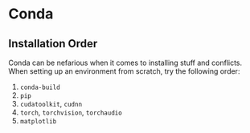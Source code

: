 # Conda

## Installation Order

Conda can be nefarious when it comes to installing stuff and conflicts. When
setting up an environment from scratch, try the following order:

1. `conda-build`
2. `pip`
3. `cudatoolkit`, `cudnn`
4. `torch`, `torchvision`, `torchaudio`
5. `matplotlib`
